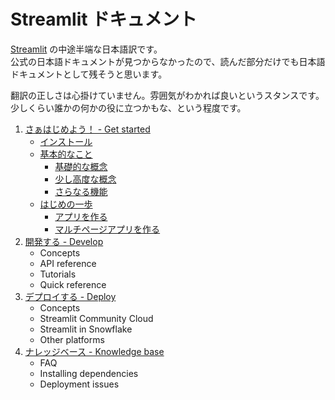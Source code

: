 # Streamlit ドキュメント

[Streamlit](https://docs.streamlit.io/) の中途半端な日本語訳です。    
公式の日本語ドキュメントが見つからなかったので、読んだ部分だけでも日本語ドキュメントとして残そうと思います。

翻訳の正しさは心掛けていません。雰囲気がわかれば良いというスタンスです。
少しくらい誰かの何かの役に立つかもな、という程度です。

1. [さぁはじめよう！ - Get started](/get-started)
   + [インストール](/get-started/installation.md)
   + [基本的なこと](get-started/fundamentals/)
       - [基礎的な概念](get-started/fundamentals/main-concepts.md)
       - [少し高度な概念](get-started/fundamentals/advanced-concepts.md)
       - [さらなる機能](get-started/fundamentals/additional-features.md)
   + [はじめの一歩](/get-started/tutorials)
       -  [アプリを作る](get-started/fundamentals/tutorials/create-an-app.md)
       -  [マルチページアプリを作る](get-started/fundamentals/tutorials/create-a-multipage-apps.md)
2. [開発する - Develop](/develop/concepts)
   + Concepts
   + API reference
   + Tutorials
   + Quick reference
4. [デプロイする - Deploy](/get-started)
   + Concepts
   + Streamlit Community Cloud
   + Streamlit in Snowflake
   + Other platforms
5. [ナレッジベース - Knowledge base](/get-started)
   + FAQ
   + Installing dependencies
   + Deployment issues

